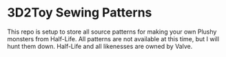 # 3D2Toy Sewing Patterns

This repo is setup to store all source patterns for making your own Plushy monsters from Half-Life.  All patterns are not available at this time, but I will hunt them down.  Half-Life and all likenesses are owned by Valve.

